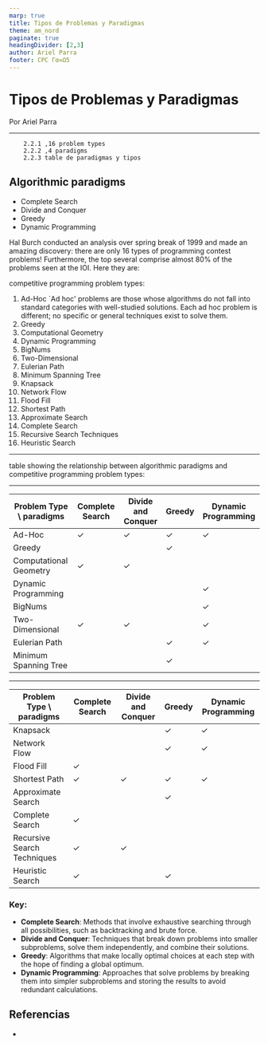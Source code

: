 ```yaml
---
marp: true
title: Tipos de Problemas y Paradigmas
theme: am_nord
paginate: true
headingDivider: [2,3]
author: Ariel Parra
footer: CPC Γα=Ω5
---
```


<!-- _class: cover_e -->
<!-- _paginate: "" -->
<!-- _footer: ![](./img/GALLOS_black_rectangle_transparent.png) -->
<!-- _header: ![](./img/GALLO.png) -->

# <!-- fit -->Tipos de Problemas y Paradigmas

Por Ariel Parra

---

        2.2.1 ,16 problem types
        2.2.2 ,4 paradigms
        2.2.3 table de paradigmas y tipos
        
## Algorithmic paradigms
   - Complete Search
   - Divide and Conquer
   - Greedy
   - Dynamic Programming


Hal Burch conducted an analysis over spring break of 1999 and made an amazing discovery: there are only 16 types of programming contest problems! Furthermore, the top several comprise almost 80% of the problems seen at the IOI. Here they are: 

competitive programming problem types:
1. Ad-Hoc
     `Ad hoc' problems are those whose algorithms do not fall into standard categories with well-studied solutions. Each ad hoc problem is different; no specific or general techniques exist to solve them. 
2. Greedy
3. Computational Geometry
4. Dynamic Programming
5. BigNums
6. Two-Dimensional
7. Eulerian Path
8. Minimum Spanning Tree
9. Knapsack
10. Network Flow
11. Flood Fill
12. Shortest Path
13. Approximate Search
14. Complete Search
15. Recursive Search Techniques
16. Heuristic Search

---

table showing the relationship between algorithmic paradigms and competitive programming problem types:

---

| Problem Type \ paradigms   | Complete Search | Divide and Conquer | Greedy | Dynamic Programming  |
|----------------------------|-----------------|--------------------|--------|----------------------|
| Ad-Hoc                     | ✓               | ✓                  | ✓      | ✓                   |
| Greedy                     |                 |                    | ✓      |                      |
| Computational Geometry     | ✓               | ✓                  |        |                      |
| Dynamic Programming        |                 |                    |        | ✓                    |
| BigNums                    |                 |                    |        | ✓                    |
| Two-Dimensional            | ✓               | ✓                  |        | ✓                   |
| Eulerian Path              |                 |                    | ✓      | ✓                    |
| Minimum Spanning Tree      |                 |                    | ✓      |                      |

---

| Problem Type \ paradigms   | Complete Search | Divide and Conquer | Greedy | Dynamic Programming  |
|----------------------------|-----------------|--------------------|--------|----------------------|
| Knapsack                   |                 |                    | ✓      | ✓                    |
| Network Flow               |                 |                    | ✓      | ✓                    |
| Flood Fill                 | ✓               |                    |        |                      |
| Shortest Path              | ✓               | ✓                  | ✓      | ✓                   |
| Approximate Search         |                 |                    | ✓      |                      |
| Complete Search            | ✓               |                    |        |                      |
| Recursive Search Techniques| ✓               | ✓                  |        |                      |
| Heuristic Search           | ✓               |                    | ✓      |                      |

### Key:
- **Complete Search**: Methods that involve exhaustive searching through all possibilities, such as backtracking and brute force.
- **Divide and Conquer**: Techniques that break down problems into smaller subproblems, solve them independently, and combine their solutions.
- **Greedy**: Algorithms that make locally optimal choices at each step with the hope of finding a global optimum.
- **Dynamic Programming**: Approaches that solve problems by breaking them into simpler subproblems and storing the results to avoid redundant calculations.


## Referencias

- 